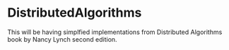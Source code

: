 # DistributedAlgorithms
This will be having simplfied implementations from Distributed Algorithms book by Nancy Lynch second edition.

